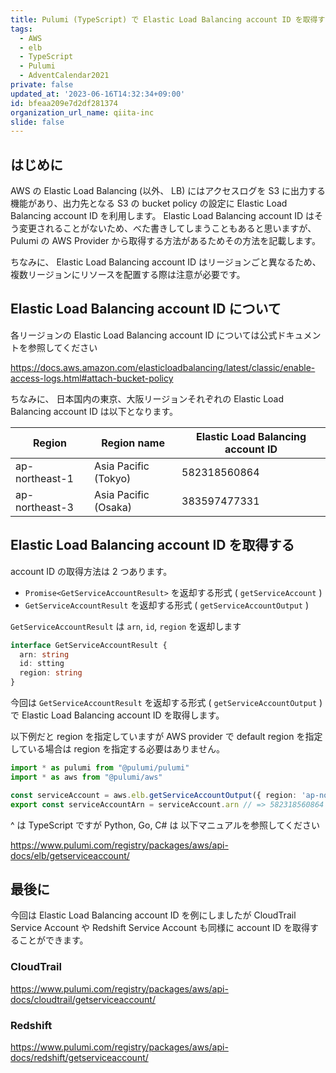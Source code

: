 ```yaml
---
title: Pulumi (TypeScript) で Elastic Load Balancing account ID を取得する
tags:
  - AWS
  - elb
  - TypeScript
  - Pulumi
  - AdventCalendar2021
private: false
updated_at: '2023-06-16T14:32:34+09:00'
id: bfeaa209e7d2df281374
organization_url_name: qiita-inc
slide: false
---
```


## はじめに

AWS の Elastic Load Balancing (以外、 LB) にはアクセスログを S3 に出力する機能があり、出力先となる S3 の bucket policy の設定に Elastic Load Balancing account ID を利用します。
Elastic Load Balancing account ID はそう変更されることがないため、べた書きしてしまうこともあると思いますが、 Pulumi の AWS Provider から取得する方法があるためその方法を記載します。

ちなみに、 Elastic Load Balancing account ID はリージョンごと異なるため、複数リージョンにリソースを配置する際は注意が必要です。

## Elastic Load Balancing account ID について

各リージョンの Elastic Load Balancing account ID については公式ドキュメントを参照してください

https://docs.aws.amazon.com/elasticloadbalancing/latest/classic/enable-access-logs.html#attach-bucket-policy

ちなみに、 日本国内の東京、大阪リージョンそれぞれの Elastic Load Balancing account ID は以下となります。

| Region         | Region name          | Elastic Load Balancing account ID |
| -------------- | -------------------- | --------------------------------- |
| ap-northeast-1 | Asia Pacific (Tokyo) | 582318560864                      |
| ap-northeast-3 | Asia Pacific (Osaka) | 383597477331                      |

## Elastic Load Balancing account ID を取得する

account ID の取得方法は 2 つあります。

- `Promise<GetServiceAccountResult>` を返却する形式 ( `getServiceAccount` )
- `GetServiceAccountResult` を返却する形式 ( `getServiceAccountOutput` )

`GetServiceAccountResult` は `arn`, `id`, `region` を返却します

```ts:get_service_account_result.ts
interface GetServiceAccountResult {
  arn: string
  id: stting
  region: string
}
```

今回は `GetServiceAccountResult` を返却する形式 ( `getServiceAccountOutput` ) で Elastic Load Balancing account ID を取得します。

以下例だと region を指定していますが AWS provider で default region を指定している場合は region を指定する必要はありません。

```ts:elb_account_id.ts
import * as pulumi from "@pulumi/pulumi"
import * as aws from "@pulumi/aws"

const serviceAccount = aws.elb.getServiceAccountOutput({ region: 'ap-northeast-1' })
export const serviceAccountArn = serviceAccount.arn // => 582318560864
```

^ は TypeScript ですが Python, Go, C# は 以下マニュアルを参照してください

https://www.pulumi.com/registry/packages/aws/api-docs/elb/getserviceaccount/

## 最後に

今回は Elastic Load Balancing account ID を例にしましたが CloudTrail Service Account や Redshift Service Account も同様に account ID を取得することができます。

### CloudTrail

https://www.pulumi.com/registry/packages/aws/api-docs/cloudtrail/getserviceaccount/

### Redshift

https://www.pulumi.com/registry/packages/aws/api-docs/redshift/getserviceaccount/
